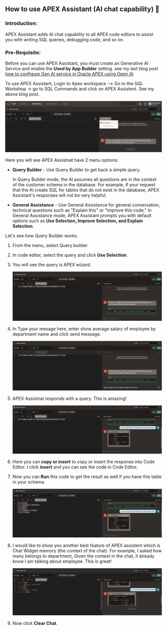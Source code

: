 ## How to use APEX Assistant (AI chat capability) :robot:

### Introduction:
APEX Assistant adds AI chat capability to all APEX code editors to assist you with writing SQL queries, debugging code, and so on.

### Pre-Requisite:
Before you can use APEX Assistant, you must create an Generative AI Service and enable the **Used by App Builder** setting.
see my last blog post [how to configure Gen AI service in Oracle APEX using Open AI](https://mksingla.github.io/2024/08/26/How-to-configure-Gen-AI-service-in-Oracle-APEX-using-OpenAI.html)

To use APEX Assistant, Login to Apex workspace --> Go to the SQL Workshop -> go to SQL Commands and click on APEX Assistent. See my above blog post.

  ![Apex](/docs/assets/apex_assistant/step1-1.PNG)

Here you will see APEX Assistnat have 2 menu options:

- **Query Builder** - Use Query Builder to get back a simple query.

  In Query Builder mode, the AI assumes all questions are in the context of the customer schema in the database. For example, if your request that the AI create SQL for tables that do not exist in the database, APEX 
  Assistant's responses will not be very helpful.

- **General Assistance** - Use General Assistance for general conversation, technical questions such as "Explain this" or "Improve this code." In General Assistance mode, APEX Assistant prompts you with default options such 
  as **Use Selection, Improve Selection, and Explain Selection**.

Let's see how Query Builder works.
  
  1. From the menu, select Query builder.
  2. In code editor, select the query and click **Use Selection**.
  3. You will see the query is APEX wizard.
   
       ![Apex](/docs/assets/apex_assistant/step1-2.PNG)

  4.   In Type your mesage here, enter show average salary of employee by department name and click send message.
 
       ![Apex](/docs/assets/apex_assistant/step1-3.PNG)
       
  6. APEX Assistnat responds with a query. This is amazing!

       ![Apex](/docs/assets/apex_assistant/step1-4.PNG)

  8. Here you can **copy or insert** to copy or insert the response into Code Editor. I click **insert** and you can see the code in Code Editor.
  9. Now you can **Run** this code to get the result as well if you have this table in your schema.

       ![Apex](/docs/assets/apex_assistant/step1-5.PNG)

  10. I would like to show you another best feature of APEX assistent which is Chat Widget memory (the context of the chat). For example, I asked how many belongs to department, Given the context in the chat, it already 
     know I am talking about employee. This is great!

       ![Apex](/docs/assets/apex_assistant/step1-6.PNG)

  11. Now click **Clear Chat**.






     
